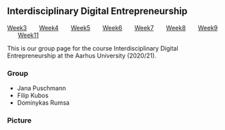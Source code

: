 ## Interdisciplinary Digital Entrepreneurship

[Week3](./README.md) &ensp;&ensp;&ensp; [Week4](case_work/week4.md) &ensp;&ensp;&ensp; [Week5](case_work/week5.md) &ensp;&ensp;&ensp; [Week6](case_work/week6.md) 
&ensp;&ensp;&ensp; [Week7](case_work/week7.md) &ensp;&ensp;&ensp; [Week8](case_work/week8.md) &ensp;&ensp;&ensp; [Week9](case_work/week9.md) &ensp;&ensp;&ensp; [Week11](case_work/week11.md)

This is our group page for the course Interdisciplinary Digital Entrepreneurship at the Aarhus University (2020/21).

### Group

- Jana Puschmann
- Filip Kubos
- Dominykas Rumsa

### Picture
